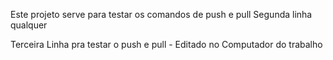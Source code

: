 Este projeto serve para testar os comandos de push e pull
Segunda linha qualquer

Terceira Linha pra testar o push e pull - Editado no Computador do trabalho